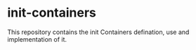 # init-containers
This repository contains the init Containers defination, use and implementation of it.
